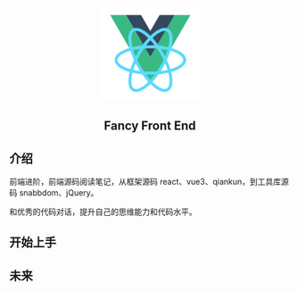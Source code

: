 <p align="center"><a href="https://source.jonsam.site/" target="_blank" rel="noopener noreferrer"><img width="180" src="/docs/.vuepress/public/assets/img/logo.png" alt="logo"></a></p>

<h2 align="center">Fancy Front End</h2>

## 介绍

前端进阶，前端源码阅读笔记，从框架源码 react、vue3、qiankun，到工具库源码 snabbdom、jQuery。

和优秀的代码对话，提升自己的思维能力和代码水平。

## 开始上手

## 未来
